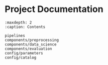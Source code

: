# Project Documentation

```{toctree}
:maxdepth: 2
:caption: Contents

pipelines
components/preprocessing
components/data_science
components/evaluation
config/parameters
config/catalog
```
